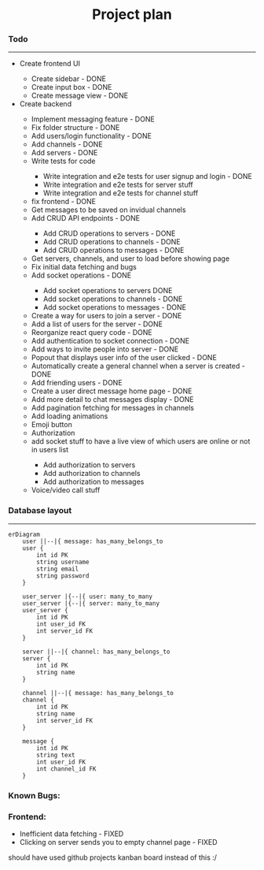 <h1 align="center">Project plan</h1>

### Todo

---

<ul>
    <li>Create frontend UI</li>
    <ul>
        <li>Create sidebar - DONE</li>
        <li>Create input box - DONE</li>
        <li>Create message view - DONE</li>
    </ul>
    <li>Create backend</li>
    <ul>
        <li>Implement messaging feature - DONE</li>
        <li>Fix folder structure - DONE</li>
        <li>Add users/login functionality - DONE</li>
        <li>Add channels - DONE</li>
        <li>Add servers - DONE</li>
        <li>Write tests for code</li>
        <ul>
            <li>Write integration and e2e tests for user signup and login - DONE</li>
            <li>Write integration and e2e tests for server stuff</li>
            <li>Write integration and e2e tests for channel stuff</li>
        </ul>
        <li>fix frontend - DONE</li>
        <li>Get messages to be saved on invidual channels</li>
        <li>Add CRUD API endpoints - DONE</li>
        <ul>
            <li>Add CRUD operations to servers - DONE</li>
            <li>Add CRUD operations to channels - DONE</li>
            <li>Add CRUD operations to messages - DONE</li>
        </ul>
        <li>Get servers, channels, and user to load before showing page</li>
        <li>Fix initial data fetching and bugs</li>
        <li>Add socket operations - DONE</li>
        <ul>
            <li>Add socket operations to servers DONE</li>
            <li>Add socket operations to channels - DONE</li>
            <li>Add socket operations to messages - DONE</li>
        </ul>
        <li>Create a way for users to join a server - DONE</li>
        <li>Add a list of users for the server - DONE</li>
        <li>Reorganize react query code - DONE</li>
        <li>Add authentication to socket connection - DONE</li>
        <li>Add ways to invite people into server - DONE</li>
        <li>Popout that displays user info of the user clicked - DONE</li>
        <li>Automatically create a general channel when a server is created - DONE</li>
        <li>Add friending users - DONE</li>
        <li>Create a user direct message home page - DONE</li>
        <li>Add more detail to chat messages display - DONE</li>
        <li>Add pagination fetching for messages in channels</li>
        <li>Add loading animations</li>
        <li>Emoji button</li>
        <li>Authorization</li>
        <li>add socket stuff to have a live view of which users are online or not in users list</li>
        <ul>
            <li>Add authorization to servers</li>
            <li>Add authorization to channels</li>
            <li>Add authorization to messages</li>
        </ul>
        <li>Voice/video call stuff</li>
    </ul>
</ul>

### Database layout

---

```mermaid
erDiagram
    user ||--|{ message: has_many_belongs_to
    user {
        int id PK
        string username
        string email
        string password
    }

    user_server |{--|{ user: many_to_many
    user_server |{--|{ server: many_to_many
    user_server {
        int id PK
        int user_id FK
        int server_id FK
    }

    server ||--|{ channel: has_many_belongs_to
    server {
        int id PK
        string name
    }

    channel ||--|{ message: has_many_belongs_to
    channel {
        int id PK
        string name
        int server_id FK
    }

    message {
        int id PK
        string text
        int user_id FK
        int channel_id FK
    }
```

### Known Bugs:

### Frontend:

<ul>
    <li>Inefficient data fetching - FIXED</li>
    <li>Clicking on server sends you to empty channel page - FIXED</li>
</ul>

should have used github projects kanban board instead of this :/
